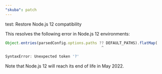 ```yaml
---
"skuba": patch
---
```


test: Restore Node.js 12 compatibility

This resolves the following error in Node.js 12 environments:

```typescript
Object.entries(parsedConfig.options.paths ?? DEFAULT_PATHS).flatMap(
                                           ^

SyntaxError: Unexpected token '?'
```

Note that Node.js 12 will reach its end of life in May 2022.
